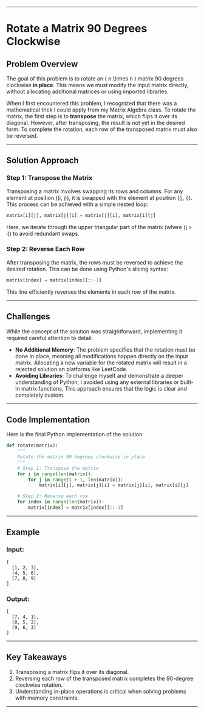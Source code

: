 
---

# **Rotate a Matrix 90 Degrees Clockwise**

## **Problem Overview**
The goal of this problem is to rotate an \( n \times n \) matrix 90 degrees clockwise **in place**. This means we must modify the input matrix directly, without allocating additional matrices or using imported libraries.

When I first encountered this problem, I recognized that there was a mathematical trick I could apply from my Matrix Algebra class. To rotate the matrix, the first step is to **transpose** the matrix, which flips it over its diagonal. However, after transposing, the result is not yet in the desired form. To complete the rotation, each row of the transposed matrix must also be reversed.

---

## **Solution Approach**

### **Step 1: Transpose the Matrix**
Transposing a matrix involves swapping its rows and columns. For any element at position \((i, j)\), it is swapped with the element at position \((j, i)\). This process can be achieved with a simple nested loop:

```python
matrix[i][j], matrix[j][i] = matrix[j][i], matrix[i][j]
```

Here, we iterate through the upper triangular part of the matrix (where \(j > i\)) to avoid redundant swaps.

### **Step 2: Reverse Each Row**
After transposing the matrix, the rows must be reversed to achieve the desired rotation. This can be done using Python's slicing syntax:

```python
matrix[index] = matrix[index][::-1]
```

This line efficiently reverses the elements in each row of the matrix.

---

## **Challenges**
While the concept of the solution was straightforward, implementing it required careful attention to detail:
- **No Additional Memory**: The problem specifies that the rotation must be done in place, meaning all modifications happen directly on the input matrix. Allocating a new variable for the rotated matrix will result in a rejected solution on platforms like LeetCode.
- **Avoiding Libraries**: To challenge myself and demonstrate a deeper understanding of Python, I avoided using any external libraries or built-in matrix functions. This approach ensures that the logic is clear and completely custom.

---

## **Code Implementation**
Here is the final Python implementation of the solution:

```python
def rotate(matrix):
    """
    Rotate the matrix 90 degrees clockwise in place.
    """
    # Step 1: Transpose the matrix
    for i in range(len(matrix)):
        for j in range(i + 1, len(matrix)):
            matrix[i][j], matrix[j][i] = matrix[j][i], matrix[i][j]

    # Step 2: Reverse each row
    for index in range(len(matrix)):
        matrix[index] = matrix[index][::-1]
```

---

## **Example**

### Input:
```
[
  [1, 2, 3],
  [4, 5, 6],
  [7, 8, 9]
]
```

### Output:
```
[
  [7, 4, 1],
  [8, 5, 2],
  [9, 6, 3]
]
```

---

## **Key Takeaways**
1. Transposing a matrix flips it over its diagonal.
2. Reversing each row of the transposed matrix completes the 90-degree clockwise rotation.
3. Understanding in-place operations is critical when solving problems with memory constraints.

---
